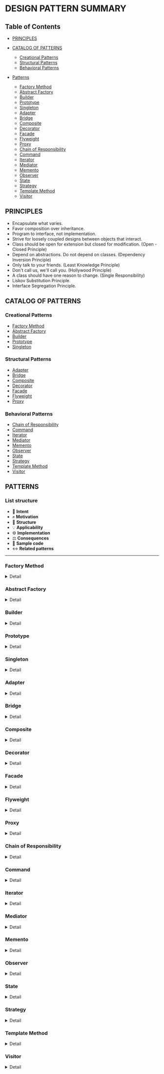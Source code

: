 # DESIGN PATTERN SUMMARY

## Table of Contents

- [PRINCIPLES](#PRINCIPLES)

- [CATALOG OF PATTERNS](#CATALOG-OF-PATTERNS)
  - [Creational Patterns](#Creational-Patterns)
  - [Structural Patterns](#Structural-Patterns)
  - [Behavioral Patterns](#Behavioral-Patterns)

- [Patterns](#Patterns)
  - [Factory Method](#Factory-Method)
  - [Abstract Factory](#Abstract-Factory)
  - [Builder](#Builder)
  - [Prototype](#Prototype)
  - [Singleton](#Singleton)
  - [Adapter](#Adapter)
  - [Bridge](#Bridge)
  - [Composite](#Composite)
  - [Decorator](#Decorator)
  - [Facade](#Facade)
  - [Flyweight](#Flyweight)
  - [Proxy](#Proxy)
  - [Chain of Responsibility](#Chain-of-Responsibility)
  - [Command](#Command)
  - [Iterator](#Iterator)
  - [Mediator](#Mediator)
  - [Memento](#Memento)
  - [Observer](#Observer)
  - [State](#State)
  - [Strategy](#Strategy)
  - [Template Method](#Template-Method)
  - [Visitor](#Visitor)

## **PRINCIPLES**

- Encapsulate what varies.
- Favor composition over inheritance.
- Program to interface, not implementation.
- Strive for loosely coupled designs between objects that interact.
- Class should be open for extension but closed for modification. (Open - Closed Principle)
- Depend on abstractions. Do not depend on classes. (Dependency Inversion Principle)
- Only talk to your friends. (Least Knowledge Principle)
- Don't call us, we'll call you. (Hollywood Principle)
- A class should have one reason to change. (Single Responsibility)
- Liskov Substitution Principle.
- Interface Segregation Principle.

## **CATALOG OF PATTERNS**

### **Creational Patterns**

- [Factory Method](#Factory-Method)
- [Abstract Factory](#Abstract-Factory)
- [Builder](#Builder)
- [Prototype](#Prototype)
- [Singleton](#Singleton)

### **Structural Patterns**

- [Adapter](#Adapter)
- [Bridge](#Bridge)
- [Composite](#Composite)
- [Decorator](#Decorator)
- [Facade](#Facade)
- [Flyweight](#Flyweight)
- [Proxy](#Proxy)

### **Behavioral Patterns**

- [Chain of Responsibility](#Chain-of-Responsibility)
- [Command](#Command)
- [Iterator](#Iterator)
- [Mediator](#Mediator)
- [Memento](#Memento)
- [Observer](#Observer)
- [State](#State)
- [Strategy](#Strategy)
- [Template Method](#Template-Method)
- [Visitor](#Visitor)

## **PATTERNS**

### List structure

- :blue_book: **Intent**
- :fist: **Motivation**
- :office: **Structure**
- :bulb: **Applicability**
- :gear: **Implementation**
- :balance_scale: **Consequences**
- :memo: **Sample code**
- :left_right_arrow: **Related patterns**

---

### **Factory Method**
<details>
<summary>Detail</summary>

- :blue_book: **Intent**: A **creational design pattern** provides an interface for creating objects in a superclass, but allows subclasses to alter the type of objects that will be created.

- :fist: **Motivation**:

  - **Problem:** Assuming your client implements `Truck` class and the bulk of your code is in there. And now you want to implement the `Ship` class. But adding `Ship` class would make changes to entire codebase. Moreover, if later you decide to add another class, you will probably need to make all of these changes again.
  - **Solution:**
    - Replacing direct object construction calls (using `new` operator) with a special *factory* method (objects are created via `new` operator in *factory* method). Objects returned by a factory method are often referred to as *products*.
    - All products must have a common base class or interface and the factory method in base class should have its return type declared as this interface.
    - The client code doesn't see a difference between actual products return by various subclasses. The client treat all products as abstract class. The client knows that objects have some methods but don't know how it works.

- :office: **Structure**

  ![Structure](./documents/images/factory_structure.png)

  - The `Product` interface is implemented by all objects that can be created by the factory method.
  - The concrete `Product` classes implement the `Product` interface.
  - The `Creator` class declares the factory method to return new product objects. The factory method should return the type of `Product` interface.
    - The factory method can be declared as abstract to force all subclasses to implement their own versions (The factory method return default product).
    - Product creation is not the primary responsibility of the creator. It usually has some core business logic logic related.

- :bulb: **Applicability**

  - Use the Factory Method when you don't know the exact types and dependencies of the objects your code should work with. (eg: To adding new product type, you'll only need to create new creator subclass and override factory method).
  - Use the Factory Method when you want to provide for users a way to extend internal components. (By create new subclass inherit creator class and override its factory method).
  - Use the Factory Method when you want to reusing existing objects instead of rebuilding them each time.

- :gear: **Implementation**

  1. Create an interface that all product should implement. This interface should declares methods that make sense in every product.
  2. Add an empty factory method, whose return type should match the product interface, inside the creator class.
  3. Replacing all code which references to product constructors with calls to factory method, while extracting the product creation code into the factory method.
  4. Create a set of creator subclasses for each type of product listed in factory method. Override the factory method in the subclasses and extract appropriate construction code from base method.
  5. If product types doesn't make sense to create subclasses for them, you can reuse the control parameter from the base class in subclasses.
  6. If after all of extraction, the base factory has become empty, you can make it abstract. Otherwise, you can make it a default behavior.

- :balance_scale: **Consequences**

  - **Pros**

    - Avoid coupling between the creator and the concrete products
    - Product creation code is moved into one place (*Single responsibility Principle*)
    - Easy to introduce new types of products without breaking existing code (*Open/Close Principle*)

  - **Cons**

    - The code may become more complicated when you need to introduce a lot of new subclasses.

- :memo: **Sample code** ```App\FactoryPattern\PizzaTestDrive```
- :left_right_arrow: **Related patterns**

  - *Abstract Method* classes are often based on a set of *Factory Method* (The factory method is less complicated and more customizable)
  - You can use *Factory Method* along with *Iterator* to let collection subclasses return different types of iterators.
  - *Prototype* isn't based on inheritance but requires a complicated initialization of cloned object while *Factory Method* is opposite.
  - *Factory Method* is a specialization of *Template Method*.
---
</details>


### **Abstract Factory**
<details>
<summary>Detail</summary>

- :blue_book: **Intent**: a **creational design pattern** that lets you produce families of related objects without specifying their concrete class.

- :fist: **Motivation**

  - **Problem**: Assuming you have a bulk of classes that represent a family of related products consist of `Chair`, `Sofa` and `CoffeeTable`. Each of these products has variants: `Modern`, `Victorian`, `ArtDeco`. You need create a way to create individual furniture objects so that they match other objects of the same family.

  - **Solution**:

    - Explicitly declare interfaces for each distinct product of the product family (implement the `Chair` interface for all chair variant).
    - Declare the `Abstract Factory` interface with a list of creation methods for all products that are the part of the product family (eg. `createChair`, `createSofa`, `createCoffeeTable`). These methods should return abstract product types represented by the interfaces extracted previously.

- :office: **Structure**

  ![Structure](./documents/images/abstract_factory_structure.png)

  - `Abstract Products` declare interfaces for a set of distinct but related products which make up a product family.
  - `Concrete Products` are various implementations of abstract products, grouped by variants. Each abstract must be implemented in all given variants.
  - The `Abstract Factory` interface declares a set of methods for creating each of the abstract products
  - `Concrete Factories` implement creation methods of the abstract factory. Each concrete factory corresponds to a specific variant of products and creates only those product variants.
  - Concrete products created must corresponding abstract products.

- :bulb: **Applicability**

  - Use the Abstract Factory when your code needs to work with various families of related products, but you don't want it to depend on the concrete classes of those products.

- :gear: **Implementation**

  1. Map out a matrix of distinct product types versus variants of these products.
  2. Declare abstract product interfaces for all product types. Then make all concrete product classes implement these interfaces.
  3. Declare the abstract factory interface with a set of creation methods for all abstract products.
  4. Implement a set of concrete factory classes, one for each product variant.
  5. Create factory initialization code somewhere in the app. It should instantiate one of the concrete factory classes, depending on the application configuration or the current environment. Pass this factory object to all classes that construct products.
  6. Scan through the code and find all direct calls to product constructors. Replace them with calls to the appropriate creation method on the factory object.

- :balance_scale: **Consequences**

  - **Pros**

    - You can be sure that the products you're getting from a factory are compatible with each other.
    - You avoid tight coupling between concrete products and client code.
    - *Single Responsibility Principle*. you can extract the product creation code into one place, making code easier to support.
    - *Open/Close Principle*. You can introduce new variants of products without breaking existing client code.
  - **Cons**
    - The code may become more complicated than it should be, since a lot of new interfaces and classes are introduced along with pattern.
- :memo: **Sample code** ```App\FactoryPattern\PizzaTestDrive```
- :left_right_arrow: **Related patterns**

  - *Builder* forces on constructing complex objects stop by step. *Abstract Factory* specializes in creating families of related objects. *Abstract Factory* returns the products immediately, whereas *Builder* lets you run some additional construction steps before fetching the products.
  - *Abstract Factory* classes are often based on a set of *Factory Methods*, but you can also use *Prototype* to compose the methods on these classes.
  - *Abstract Factory* can serve as an alternative to *Facade* when you want to hide the way the subsystem objects are created from the client code.
  - *Abstract Factory* can use along with *Bridge*. This paring is useful when some abstractions defined by *Bridge* can only work with specific implementations. In this case, *Abstract Factory* can encapsulate these relations and hide the complexity from the client code.
  - *Abstract Factories*, *Builders*, *Prototype* can all bee implemented as *Singleton*.

---
</details>

### **Builder**
<details>
<summary>Detail</summary>

- :blue_book: **Intent**: is **a creational pattern** that lets you construct complex object step by step. The pattern allows you to produce different types and representations of an object using the same construction code.

- :fist: **Motivation**

  - **Problem:**

    - For example, you are creating a `House` class. To build a simple house, you need to construct for a lot of things (eg. walls, floor, doors, windows, etc...). Then, you want some parts of your house difference (eg. bigger, brighter house, add some goodies).
    - The simplest solution is to extend the base `House` class and create a set of subclasses to cover all combinations of parameters. But any addition of parameters will require growing this hierarchy.
    - Another approach is create a giant constructor right in the base `House` class with all parameters that control the house object. But this approach make the constructor calls pretty ugly.
  - **Solution:**

    - Extracting the object construction code out of its own class and move it to separate objects called builders (eg. `buildWalls`, `buildDoor`, etc...). By this way, you can only call steps that are necessary for producing a particular configuration of an objects.
    - **Director** (*Optional*) a class contains a series of calls to the builder steps to construct a product.

- :office: **Structure**

  ![Structure](./documents/images/builder_structure.png)

  - The **Builder** interface declares product construction steps that are common to all types of builders.
  - **Concrete Builders** provides different implementations of the construction steps. Concrete builders may produce products that don't follow the common interface.
  - **Products** are resulting objects created by builders.
  - The **Director** class defines the orders in which to call construction steps, so you can create and reuse specific configurations of products.
  - The **Client** must associate one of the builder objects with the director. However, the director can change to a different builder each time produce something.

- :bulb: **Applicability**

  - Use the Builder pattern to get rid of a *telescopic constructor*.
  - Use the Builder pattern to make your code to be able to create different representations of some product.
  - Use the Builder pattern to construct Composite trees or other complex objects.

- :gear: **Implementation**

  1. Make sure that the common construction steps for building all available product representations are clearly defined.
  2. Declare these steps in base builder interface.
  3. Create a concrete builder class for each of the product representations and implement their construction steps. (Concrete class should implement a method for fetching the result of the construction. This method shouldn't be declared inside the builder interface because builder can construct products that don't have a common interface).
  4. Consider to create a director class.
  5. The client code creates both the builder and the director objects. Before construction starts, the client must pass a builder object to the director.
  6. The construction result can be obtained directly from the director only if all products follow the same interface. Otherwise, the client should fetch the result from the builder.

- :balance_scale: **Consequences**

  - **Pros:**

    - You can construct objects step-by-step, defer construction steps or run steps recursively.
    - You can reuse the same construction code when building various representation of products.
    - *Single Responsibility Principle*. You can isolate complex construction code from the business logic of the product.

  - **Cons:**

    - The overall complexity of the code increases since the pattern requires creating multiple new classes.

- :memo: **Sample code** ```App\BuilderPattern\Planner```
- :left_right_arrow: **Related patterns**

  - *Builder* focuses on constructing complex objects step by step, *Abstract Factory* specializes in creating families of related objects. *Abstract Factory* returns the products immediately, whereas *Builder* lets you run some additional construction steps before fetching the products.
  - *Builder* can be used when creating complex *Composite* trees.
  - *Builder* can combine with *Bridge*: the director class plays the role of the abstraction, while different builders act as implementations.
  - *Abstract Factories*, *Builders*, *Prototypes* can all be implemented as *Singletons*.

---
</details>

### **Prototype**
<details>
<summary>Detail</summary>

- :blue_book: **Intent**: is a **creational design pattern** that lets you copy existing objects without making your code dependent on their class.

- :fist: **Motivation**

  - **Problem:** Say you have an object, and you want to create an exact copy of it. First, you have to create a new object of the same class. Then you have go to through all the fields of the original object and copy their values over to the new object.

    - **Solution:**

      - Declare a common interface for all objects that support cloning. Usually, such an interface contains a single `clone` method.
      - The `clone` method creates an object of the current class and carries over all of the field values of the old object into the new one (even `private` fields).
      - An object that supports cloning is called *prototype*.

- :office: **Structure**

  ![Structure](./documents/images/prototype_structure.png)

  - The **Prototype** interface declares the cloning methods (`clone` method).
  - The **Concrete Prototype** class implements the cloning method.
  - The **Client** cam produce a copy of any object that follows the prototype interface.

- :bulb: **Applicability**

  - Use the Prototype pattern when your code shouldn't depend on the concrete classes of objects that you need to copy.
  - Use the pattern when you want reduce the number of subclasses that only differ in the way they initialize their respective objects.

- :gear: **Implementation**

  1. Create the prototype interface and declare the `clone` method in it.
  2. A prototype class must define the alternative constructor that accepts an object of that class as an argument. The constructor must copy the values of all fields defined in the class from the passed object into the newly created instance. If you're changing a subclass, you must call the parent constructor to let the superclass handle the cloning of it's private fields. If programing language does not support method overloading, copying the object's data into newly created clone will have to be performed within the `clone` method.
  3. Optionally, create a centralized prototype registry to store a catalog of frequently used prototypes.

- :balance_scale: **Consequences**

  - **Pros:**

    - You can clone objects without coupling to their concrete classes.
    - You can get rid of repeated initialization code in favor of cloning pre-built prototypes.
    - You can produce complex objects more conveniently.
    - You get an alternative to inheritance when dealing with configuration presets for complexing objects.

  - **Cons:**

    - Cloning complex objects that have a circular references might be very tricky.

- :memo: **Sample code** ```App\PrototypePattern\PrototypeTestDriven```
- :left_right_arrow: **Related patterns**

  - *Abstract Factory* classes are often based on a set of *Factory Methods*, but you can also use *Prototype* to compose the methods on these classes.
  - *Prototype* can help when you need to save copies of *Commands* (*Command Pattern*) into history.
  - Designs that make heavy use of *Composite* and *Decorator* can often benefits from using *Prototype*. Applying the pattern lets you clone complex structures instead of re-constructing them from scratch.
  - *Prototype* isn't based on inheritance, so it doesn't have its drawbacks. On the other hand, *Prototype* requires a complicated initialization of the cloned object. *Factory Method* is based on inheritance but doesn't require an initialization step.
  - Sometimes *Prototype* can be a simpler alternative to *Memeto*.
  - *Abstract Factories*, *Builders*, *Prototypes* can all be implemented as *Singletons*.

---
</details>

### **Singleton**
<details>
<summary>Detail</summary>

- :blue_book: **Intent**: is a **creational design pattern** that lets you ensure that a class has only one instance.

- :fist: **Motivation**

  - **Problem:** The **Singleton pattern** solves two problems at the same time which violating the *Single Responsibility Principle*.

    - Ensure that a class has just a single instance.
    - Provide a global access point to that instance.

  - **Solution:** All implementations of the *Singleton* have these two steps in common:

    - Make the default constructor private, to prevent other objects from using `new` operator with the `Singleton` class.
    - Create a static creation method that acts as a constructor. This method calls the private constructor to create an object and save it in a static field. All following calls to this method return cached object.

- :office: **Structure**

  ![Structure](./documents/images/singleton_structure.png)

  - The **Singleton** class declares the static method `getInstance` the returns the same instance of its own class. The *Singleton*'s constructor should be hidden from the client code. Calling the `getInstance` method should be the only way of getting the *Singleton* object.

- :bulb: **Applicability**

  - Use the Singleton pattern when a class in your program should have a single instance available to all clients. (e.g as single database object).
  - Use the Singleton pattern when you need stricter control over global variables.

- :gear: **Implementation**

  1. Add a private static field to the class for storing the singleton instance.
  2. Declare a public static creation method for getting the singleton instance.
  3. The static method should create a new object on it first call and put it into the static field. The method should always return that instance on all subsequent calls.
  4. Make the constructor of the class private. The static method of the class will still be able to call the constructor, but not the other objects.
  5. Go over the client code and replace all direct calls to the singleton's constructor with calls to its static creation method.

- :balance_scale: **Consequences**

  - **Pros:**

    - You can be sure that a class has only a single instance.
    - You gain a global access point to that instance.
    - The singleton object is initialized only when it's requested for the first time.

  - **Cons:**

    - Violates the *Single Responsibility Principle*. The pattern solves two problems.
    - The Singleton pattern can mask bad design (eg. components know too much about each other).
    - The pattern requires special treatment in a multi-threaded environment, so that multiple threads won't create a singleton object several times.
    - It may be difficult to unit test the client code of the Singleton because many test frameworks rely on inheritance when producing mock objects.

- :memo: **Sample code** ```App\SingletonPattern\ChocolateFactory```
- :left_right_arrow: **Related patterns**

  - A *Facade* class can often transformed into a *Singleton* since a single facade object is sufficient in most cases.
  - *Flyweight* would resemble *Singleton* if you somehow managed to reduce all shared states of the objects to just one flyweight object. But theres are two fundamental differences between these patterns:

    - There should be only one *Singleton* instance, whereas a *Flyweight* class can have multiple instances with different intrinsic states.
    - The *Singleton* object can be mutable. **Flyweight* object are immutable.

  - *Abstract Factories*, *Builders*, *Prototypes* can all be implemented as *Singletons*.

---
</details>

### Adapter
<details>
<summary>Detail</summary>

- :blue_book: **Intent**: is a **structural design pattern** that allows objects with incompatible interfaces to collaborate.

- :fist: **Motivation**

  - **Problem:**

    - Imagine that you're creating stock market monitoring app which downloads the stock data from multiple sources in XML format. Then you want to improve app by integrating a smart 3rd-party analytics library. But the analytics library works with data in JSON format.
    - You could change the library to work with XML but this might break some existing code that relies on library.

  - **Solution:**

    - You can create an special object called *adapter* that converts the interface of one object so that another object can understand it.
    - An adapter wraps one of the objects to hide complexity of conversion happening behind the scenes. The wrapped object isn't even aware of the adapter.

- :office: **Structure**

  ![Structure](./documents/images/adapter_structure.png)

  - The **Client** is a class that contains the existing business logic of the program.
  - The **Client Interface** describes a protocol that other classes must follow to be able to collaborate with the client code.
  - The **Service** is some useful class (e.g 3rd-party or legacy). The client can't use this class directly because it has an incompatible interface.
  - The **Adapter** is a class that's able to work with both the client and the service: it implements the client interface, while wrapping the service object. The adapter receives calls from the client via the adapter interface and translates them into calls to the wrapped service object in a format it can understand.
  - The client code doesn't get coupled to the concrete adapter class as long as it works with the adapter via the client interface.
  - *Class Adapter*: This implementation use inheritance: the adapter inherits interfaces from both objects at the same time (This approach can only be implemented in programing languages that support multiple inheritance).

- :bulb: **Applicability**

  - Use the Adapter pattern when you want to use some existing class, but its interface isn't compatible with the rest of your code.
  - Use the pattern when you want to reuse several existing subclasses that lack some common functionality that can't be added to the superclass.

- :gear: **Implementation**

  1. Make sure you have at least two classes with incompatible interfaces:
     - An useful service class, which you can't change.
     - One or several client classes that would benefits from using the service class.
  2. Declare the client interface and describe how clients communicate with the service.
  3. Create the adapt class and make it follow the client interface. Leave all method empty for now.
  4. Add a field to the adapter class to store a reference to the service object. The common practice is to initialize this field via the constructor, but sometime it's more convenient to pass it to the adapter when calling its method.
  5. One by one, implement all methods of the client interface in the adapter class. The adapter should delegate most of the real work to the service object, handling only the interface or data format convention.
  6. The client should use the adapter via the client interface. This will let you change or extend the adapters without affecting the client code.

- :balance_scale: **Consequences**

  - **Pros:**

    - *Single Responsibility Principle*. You can separate the interface or date conversion code from the primary business logic of the program.
    - *Open/Close Principle*. You can introduce new types of adapters into the program without breaking the existing client code, as long as they work with the adapters through the client interface.
- :memo: **Sample code** ```App\AdapterPattern\DuckTestDrive```
- :left_right_arrow: **Related patterns**

  - *Bridge* is usually designed up-front, letting you develop parts of an application independently of each other. On the other hand, *Adapter* is commonly used with an existing app to make some otherwise-incompatible classes work together nicely.
  - *Adapter* changes the interface of existing object, while *Decorator* enhances an object without changing its interface. In addition, *Decorator* support recursive composition, which isn't possible when using *Adapter*.
  - *Adapter* provides a different interface to wrapped object, *Proxy* provides it with the same interface, and *Decorator* provides it with an enhanced interface.
  - *Facade* defines a new interface for existing objects, whereas *Adapter* tries to make the existing interface usable. *Adapter* usually wraps just one object, while *Facade* work with an entire subsystem of objects.
  - *Bridge*, *State*, *Strategy* (and to some *Adapter*) have very similar structures. Indeed, all of these patterns are based on composition, which is delegating work to other objects. However, they all solve different problems.

---
</details>

### Bridge
<details>
<summary>Detail</summary>

- :blue_book: **Intent**: is a **structural design patterns** that lets you split a large class or a set of closely related classes into two separate hierarchies-abstraction and implementation-which can be developed independently of each other.

- :fist: **Motivation**

  - **Problem:** Say you have a geometric `Shape` class with a pair of subclasses: `Circle` and `Square`. You want to extend this class hierarchy to incorporate colors, so you plan to create `Red` and `Blue` shape subclasses. However, since you already have two subclasses, you'll need to create four class combinations such as `BlueCircle` and `RedCircle`. Adding new shape types and colors to the hierarchy will grow it exponentially.

  - **Solution:** The bridge pattern attempts to solve this problem by switching from inheritance to the object composition. What this mean is that you extract one of the dimensions into a separate class hierarchy, so that the original classes will reference an object of the new hierarchy, instead of having all of its states and behaviors within one class.

- :office: **Structure**

  ![Structure](./documents/images/bridge_structure.png)

  - The **Abstraction** provides high-level control logic. It relies on the implementation object to do the actual low-level work.
  - The **Implementation** declares the interface that's common for all concrete implementations. An abstraction can only communicate with an implementation object via methods that are declared in the interface.

    - The abstraction may list the same methods as the implementation, but usually the abstraction declares some complex behaviors that rely on a wide variety of primitive operations declared by the implementation.

  - **Concrete Implementations** contain platform-specific code.

  - **Refined Abstractions** provide variants of control logic. Like their parents, they work with different implementations via the general implementation interface.

  - Usually, the **Client** is only interested in working with the abstraction. However, it's the client's job to link the abstraction object with one of the implementation objects.

- :bulb: **Applicability**

  - Use the Bridge pattern when you want to divide and organize a monolithic class that has several variants of some functionality (e.g. class can work various database server).

  - Use the pattern when you need to extend a class in several orthogonal (independent) dimensions.

  - Use the Bridge if you need to be able to switch implementations at runtime.

- :gear: **Implementation**

  1. Identify the orthogonal dimensions in your class. These independent concepts could be: abstraction/platform, domain/infrastructure, front-end/back-end, or interface/implementation.
  2. See what operations the client needs and define them in the base abstractions class.
  3. Determine the operations available on all platforms. Declare the ones that the abstraction needs in the general
  4. For all platforms in your domain create concrete implementation classes, but make sure they all follow the implementation interface.
  5. Inside the abstraction class, add a reference field for the implementation type. The abstraction delegates most of work to the implementation object that's referenced in that field.
  6. If you have several variants of high-level logic, create refined abstractions for each variant by extending the base abstraction class.
  7. The client code should pass an implementation object the abstraction's constructor to associate one with the other. After that, the client can forget about the implementation and work only with the abstraction object.

- :balance_scale: **Consequences**

  - **Pros:**

    - You can create platform-independent classes and apps.
    - The client code works with high-level abstractions. It isn't exposed to the platform details.
    - *Open/Closed Principle*. You can introduce new abstractions and implementations independently from each other.
    - *Single Responsibility*. You can focus on high-level logic in the abstraction and on platform details in the implementation.

  - **Cons:**

    - You might take the code more complicated by applying the pattern to a highly cohesive class.

- :memo: **Sample code**

  - ```App\BridgePattern\ControlTV```
  - ```App\BridgePattern\PageRender```

- :left_right_arrow: **Related patterns**

  - *Bridge* is usually designed up-front, letting you develop parts of application independently of each other. On the other hand, *Adapter* is commonly used with an existing app to make some otherwise-incompatible classes work together nicely.
  - *Bridge*, *State*, *Strategy* (*Adapter*) have very similar structures. Indeed, all of these patterns are based on composition, which is delegating work to to other objects.
  - You can use *Abstract Factory* along with *Bridge*. When some abstractions defined by *Bridge* can only work with specific implementations, *Abstract Factory* can encapsulate these relations and hide the complexity from the client code.
  - You can combine *Builder* with *Bridge*: the director class plays the role of the abstraction, while different builders act as implementations.

---
</details>

### Composite
<details>
<summary>Detail</summary>

- :blue_book: **Intent** is a ***structural design pattern** that lets you compose objects into tree structures and then work these structural as if they were individual objects.

- :fist: **Motivation**

  - **Problem:** Imagine you have two types of objects: `Products` and `Boxes`. A `Box` can contain a several `Products` as well as a number of a smaller `Boxes`. These little `Boxes` can also hold some `Products` or even smaller `Boxes`, and so on. The problem comes that you want to determine the total price of all products in the boxes.
  - **Solution:**

    - The Composite pattern suggests that you work with `Products` and `Boxes` through a common interface which declares a method for calculating the total price.
    - When calculating total prices, for a product, it's simple return product's price. For a box, it'd go over each item the box contains, ask its price and then return a total for this box. If one of these items were a smaller box, that box would also start going over its contents and so on, util the prices of all inner components were calculated.

- :office: **Structure**

  ![Structure](./documents/images/composite_structure.png)

  - The **Composite** interface describes operations that are common to both simple and complex elements of the tree.
  - The **Leaf** is a basic element of a tree that doesn't have sub elements. Usually, leaf components end up doing most of the real work, since they don't have anyone to delegate the work to.
  - The **Container** (composite) is an element that has sub-elements: leaves and other containers. A container doesn't know the concrete classes of its children. It works with all sub-elements only via the component interface.
  - The **Client** works with all elements through the component interface. As a result, the client can work in the same way with both simple or complex elements of the tree.

- :bulb: **Applicability**

  - Use the Composite pattern when you have to implement a tree-like object structure.
  - Use the pattern when you want the client code to treat both simple and complex elements uniformly.

- :gear: **Implementation**

  1. Make sure that the core model of your app can be represented as a tree structure. Try to break it down into simple elements and containers. Remember that containers must be able to contain both simple elements and other containers.
  2. Declare the component interface with a list of methods that make sense for both simple and complex components.
  3. Create a leaf class to represent simple elements. A program may have multiple different leaf classes.
  4. Create a container class to represent complex elements. In this class, provide an array field for storing references to sub-elements. The array must be able to store both leaves and containers, so make sure it's declared with the component interface type.
   - While implementing the methods of the component interface, Remember that a container is supposed to be delegating most of the work to sub-elements.
  5. Finally, define the methods for adding and removal of child elements in the container.
   - **Note:** these operations can be declared in the component interface. This would violate the *Interface Segregation Principle* because the methods will be empty in the leaf class. However, the client will be able to treat all the elements equally, even when composing the tree.

- :balance_scale: **Consequences**

  - **Pros:**

    - You can work with complex tree structures more conveniently: use polymorphism and recursion to your advantage.
    - *Open/Close PrincipleL* You can introduce new element types into the app without breaking the existed code, which now works with the object tree.

  - **Cons:**

    - It might be difficult to provide a common interface for classes whose functionality differs to much. In certain scenarios, you'd need to overgeneralize the component interface, making it harder to comprehend.

- :memo: **Sample code** `App\CompositePattern\MenuTestDrive`

- :left_right_arrow: **Related patterns**

  - You can use *Builder* when creating complex *Composite* trees because you can program its construction steps to work recursively.
  - *Chain of Responsibility* is often used in conjunction with *Composite*. In this case, when leaf component gets a request, it may pass it through the chain of all the parent components down to the root of the object tree.
  - You can use *Iterators* to traverse *Composite* trees.
  - You can use *Visitor* to execute an operation over an entire *Composite* tree.
  - You can implement shared leaf nodes of the *Composite* tree as *Flyweights* to save some RAM.
  - *Composite* and *Decorator* have similar structure diagrams since both rely on recursive composition to organize an open-ended number of objects.

    - A *Decorator* is like a *Composite* but only has one child component. There's another significant difference: *Decorator* adds additional responsibilities to the wrapped object, while *Composite* just "sums up" its children's result.
    - However, the patterns can also cooperate: you can use *Decorator* to extend the behavior of a specific object in the *Composite* tree.

  - Designs that make heavy use of *Composite* and *Decorator* can often benefit from using *Prototype*. Applying the pattern lets you clone complex structures instead of re-constructing them from scratch.

---
</details>

### Decorator
<details>
<summary>Detail</summary>

- :blue_book: **Intent** is a **structural design pattern** that lets you attach new behaviors to objects by placing these objects inside special wrapper objects that contain behaviors.

- :fist: **Motivation**

  - **Problem:**

    - Imagine that you working on a notification library which lets other programs notify their users about important events. You realize that users of the library expect more than just email notifications. Many of them would like to receive an SMS about critical issues. Others would like to be notified on Facebook and, of course, the corporate users would love to get Slack notifications.
    - It can easily solve by extending the `Notifier` class and put the additional notification method into new subclasses. But then someone reasonably asked you to use several notification types at once. If you tried to address that problem by creating special subclasses which combined several notification methods within one class. However, it quickly became apparent that this approach would bloat code immensely, not only the library code but the client code as well.

  - **Solution:**

    - Extending a class is the first thing that comes to mind when you need to alter an object's behavior. However, inheritance as several serious caveats that you need to be aware of.

      - Inheritance is static. You can't alter the behavior of an existing object at runtime. You can only replace the whole object with another one that's created from a different subclass.
      - Subclasses can have just one parent class. In most languages, inheritance doesn't let a class inherit behaviors of multiple classes at the same time.

    - One of the ways overcome these caveats is y using *Aggregation* or *Composition* instead of *Inheritance*. Both of the alternatives work almost the same way: one object has a reference to another and delegates it some work, whereas with inheritance, the object itself is able to do that work, inheriting the behavior from its subclass.

    - With this new approach you can easily substitute the linked *helper* object with another, changing the behavior of the container at runtime. An object can use the behavior of various classes, having references to multiple objects and delegating them all kinds of work. 
    - The Decorator pattern which developed base on aggregation/composition also called *wrapper*. A wrapper is an object that can be linked with some target object. The wrapper container the same set of methods as the target and delegates to it all requests it receives. However, the wrapper may alter the result by doing something either before or after it passes the request to target.

- :office: **Structure**

  ![Structure](./documents/images/decorator_structure.png)

  - The **Component** declares the common interface for both wrappers and wrapped objects.
  - **Concrete Component** is a class of objects being wrapped. It defines the basic behavior, which can be altered by decorators.
  - The **Base Decorator** class has a field for referencing a wrapped object. The field's type should be declared as the component interface so it can contain both concrete components and decorators. The base decorator delegates all operations to the wrapped object.
  - **Concrete Decorators** defines extra behaviors that can be added to components dynamically. Concrete decorators override methods of the base decorator and execute their behavior either before or after calling the parent method.
  - The **Client** can wrap components in multiple layers of decorators, as long as it works with all objects via the component interface.

- :bulb: **Applicability**

  - Use the Decorator pattern when you need to be able to assign extra behaviors to objects at runtime without breaking the code that uses these objects.
  -Use the pattern when it's awkward or not impossible to extend an object's behavior using inheritance.

- :gear: **Implementation**

  1. Make sure your business domain can be represented as a primary component with multiple optional layers over it.
  2. Figure out what methods are common to both the primary component and the optional layers. Create a component interface and declare those methods there.
  3. Create a concrete component class and define the base behavior in it.
  4. Create a base decorator class. It should have field for storing a reference to a wrapped object. The field should be declared with the component interface type to allow linking to concrete components as well as decorators. The base decorator must delegate all work to the wrapped object.
  5. Make sure all classes implement the component interface.
  6. Create concrete decorators by extending them from the base decorator. A concrete decorator must execute its behavior before or after the call to the parent method (which always delegates to the wrapped object).
  7. The client code must be responsible for creating decorators and composing them in the way the client needs.

- :balance_scale: **Consequences**

  - **Pros:**

    - You can extend an object's behavior without making a new subclass.
    - You can add or remove responsibilities from an object at runtime.
    - You can combine several behaviors by wrapping an object into multiple decorators.
    - *Single Responsibility Principle.* You can divide a monolithic class that implements many possible variants of behavior into several smaller classes.

  - **Cons:**

    - It's hard to remove a specific wrapper from the wrappers stack.
    - It's hard to implement a decorator in such a way that its behavior doesn't depend on the order in the decorators stack.
    - The initial configuration code of layers might look pretty ugly.

- :memo: **Sample code** `App\DecoratorPattern\StarbuzzCoffee`
- :left_right_arrow: **Related patterns**

  - *Adapter* changes the interface of existing object, while *Decorator* enhances an object without changing its interface. *Decorator* supports recursive composition, which isn't possible when you use *Adapter*.
  - *Adapter* provides a different interface to the wrapped object, *Proxy* provides it with the same interface, and *Decorator* provides it with and enhanced interface.
  - *Chain of Responsibility* and *Decorator* have very similar class structures. Both patterns rely on recursive composition to pass the execution through a series of objects. However, there are several crucial differences.

    - The *CoR* handlers can execute arbitrary operations independently of each other. They can also stop passing the request further at any point. On the hand, various *Decorators* can extend the object's behavior while keeping it consistent with the base interface. In addition, decorators aren't allowed to break the flow of the request.

  - *Composite* and *Decorator* have similar structure diagrams since both rely on recursive composition to organize an open-ended number of objects.

    - A *Decorator* is like a *Composite* but only has one child component. There's another significant difference: *Decorator* adds additional responsibilities to the wrapped object, while *Composite* just "sums up" its children's result.
    - The patterns can also cooperate: you can use *Decorator* to extend the behavior of a specific object in the *Composite* tree.

  - Designs that make heavy use of *Composite* and *Decorator* can often benefit from using *Prototype*. Applying the pattern lets you clone complex structures instead of re-constructing them from scratch.
  - *Decorator* lets you change the skin of an object, while *Strategy* lets you change the guts.
  - *Decorator* and *Proxy* have similar structures, but very different intents. Both patterns are built on the composite principle, where one object is supposed to delegate some of the work to another. The difference is that a *Proxy* usually manages the life cycle of its service object on its own, whereas the composition of *Decorators* is always controlled by the client.

---
</details>

### Facade
<details>
<summary>Detail</summary>

- :blue_book: **Intent** is a **structural design pattern** that provides a simplified interface to a library, a framework, or any other complex set of classes.

- :fist: **Motivation**

  - **Problem:**

    - Imagine that you must make your code work with a board set of objects that belongs to a sophisticated library or framework. Ordinarily, you'd need to initialize all of those objects, keep track of dependencies, execute methods in the correct order, and so on.
    - As a result, the business logic of classes would become tightly coupled to the implementation details of 3rd-party, making it hard to comprehend and maintain.

  - **Solution:**

    - A facade is a class that provides a simple interface to complex subsystem which contains lots of moving parts. A facade might provide limited functionality in comparison to working with the subsystem directly. However, it includes only those features that clients really care about.
    - Having a facade is handy when you need to integrate your app with a sophisticated library that has dozens of features, but you just need a tiny bit of its functionality.

- :office: **Structure**

  ![Structure](./documents/images/facade_structure.png)

  - The **Facade** provides convenient access to a particular part of the subsystem's functionality. It knows where to direct the client's request and how to operate all the moving parts.
  - An **Additional Facade** class can be created to prevent polluting a single facade with unrelated features that might make it yet another complex structure. Additional facades can be used by both clients and other facades.
  - The **Complex Subsystem** consists of dozens of various objects. To make them all do something meaningful, you have to dive deep into the subsystem implementation details, such as initializing objects in the correct order and supplying them with data in the proper format.
 - The **Client** uses the facade instead of calling the subsystem objects directly.

- :bulb: **Applicability**

  - Use the Facade pattern when you need to have a limited but straightforward interface to a complex subsystem.
  - Use the Facade when you want to structure a subsystem into layers.

- :gear: **Implementation**

  1. Check whether it's possible to provide a simpler interface than what an exiting subsystem already provides. You're on the right track if this interface makes the client code independent from many of the subsystem's classes.
  2. Declare and implement this interface in a new facade class. The facade should redirect the calls from the client code to appropriate objects of the subsystem. The facade should be responsible for initializing the subsystem and managing its further life cycle unless the client code already does this.
  3. To get tge full benefit from the pattern, make all the client code communicate with the subsystem only via the facade. Now the client code is protected from any changes in the subsystem code.
  4. If the facade becomes too big, consider extracting part of its behavior to a new, refined facade class.
- :balance_scale: **Consequences**

  **Pros:** You can isolate your code from the complexity of a subsystem.
  **Cons:** A facade can become a god object coupled to all classes of an app.

- :memo: **Sample code** `App\FacadePattern\HomeTheaterTestDrive`

- :left_right_arrow: **Related patterns**

  - *Facade* defines a new interface for existing objects, whereas *Adapter* tries to make the existing interface usable. *Adapter* usually wraps just one object, while *Facade* works with an entire subsystem of objects.
  - *Abstract Factory* can serve as an alternative to *Facade* when you only want to hide the way the subsystem objects are created from the client code.
  - *Flyweight* shows how to make lots of little objects, whereas *Facade* shows how to make a single object that represents an entire subsystem.
  - *Facade* and *Mediator* have similar jobs: then try to organize collaboration between lots of tightly coupled classes.
    - *Facade* defines a simplified interface to a subsystem objects, but it doesn't introduce any new functionality. The subsystem itself is unaware of the facade. Objects within the subsystem can communicate directly.
    - *Mediator* centralized communication between components of the system. The components only know about the mediator object and don't communicate directly.
  - A *Facade* class can often be transformed into a *Singleton* since a single facade object is sufficient in most cases.
  - *Facade* is similar to *Proxy* in that both buffer a complex entity and initialize it on its own. Unlike *Facade*, *Proxy* has the same interface as its service object, which makes them interchangeable.

---
</details>

### Flyweight
<details>
<summary>Detail</summary>

- :blue_book: **Intent** is a **structural design pattern** that lets you fit more objects into the available amount of RAM by sharing common parts of state between multiple objects instead of keeping all of the data in each object.

- :fist: **Motivation**

  - **Problem:** When you creating a simple video game with a vast quantities of bullets, missiles and shrapnel from explosions, this can cause an application crash because of an insufficient amount of RAM. The actual problem was related to particle system. Each particle, such as a bullet, etc..., was presented by a separate object containing a plenty of data.
  - **Solution:**

    + The constant data of an object is usually called the intrinsic state. It lives within the object; other objects can only read it, not change it. The rest object the object's state, often altered from the outside by other objects, is called the extrinsic state.
    + The Flyweight pattern suggests that you stop storing the extrinsic state inside object. Instead, you should pass this state to specific methods which rely on it. Only the intrinsic stays within the object, letting you reuse in it different contexts. As a result, you need fewer of these objects since they only differ in the intrinsic state, which has much fewer variations then the extrinsic. Now, the object that only stores the intrinsic state called a flyweight.
    + The extrinsic state, in most cases, stored in the container object, which aggregates objects before we apply the pattern.
    + Since the same flyweight can be used in different contexts, you have to make sure that its state can't be modified. A flyweight should initialize its state just once, via constructor parameters. It shouldn't expose any setters or public fields to other objects.
    + Flyweight factory: You can create a factory method that manages a pool of existing flyweight objects. The method accepts the intrinsic state of the desired flyweight from a client, looks for an existing object matching this state and returns if it was found. If not, it creates a new flyweight and ads it to the pool.

- :office: **Structure**

  ![Structure](./documents/images/flyweight_structure.png)

  - The Flyweight pattern is merely an optimization. Before applying it, make sure your program does have the RAM consumption problem related to having massive number of similar objects in memory at the same time. Make sure that this problem can not be solved in any other meaningful way.
  - The **Flyweight** class contains the portion of the original object's state that can be shared between multiple objects. The same flyweight object can be used in many different contexts. The state stored in a flyweight is called intrinsic. the state passed to the flyweight's methods is called extrinsic.
  - The **Context** class contains the extrinsic state, unique across all original objects. When a context is paired with one of the flyweight objects, it represents the full state of the original object.
  - Usually, the behavior of the original object remains in the flyweight class. In this case, whoever calls a flyweight's method must also pass appropriate bits of the extrinsic state into the method's parameters. On the other hand, the behavior can be moved to the context class, which would use the linked flyweight merely as a data object.
  - The **Client** calculates or stores the extrinsic state of flyweights. From the client's perspective, a flyweight is a Template object which can be configured at runtime by passing some contextual data into parameters of its methods.
  - The **Flyweight Factory** manages a pool of existing flyweights. With the factory, clients don't create flyweight directly. Instead, the call the factory, passing it bits of the intrinsic state of the desired flyweight, The factory looks over previously created flyweight and either returns an existing one that matches search criteria or creates a new one if nothing found.

- :bulb: **Applicability**

  - Use the Flyweight pattern only when your program must support a huge number of objects which barely fit into available RAM.

- :gear: **Implementation**

  1. Divide fields of a class that will become a flyweight into two parts:
   - The intrinsic state: the fields that contain unchanging data duplicated across many objects.
   - The extrinsic state: the fields that contain contextual data unique to each object.
  2. Leave the fields that represent the intrinsic state in the class, but make sure they're immutable. They should take their initial values only inside the construction.
  3. Go over methods that use fields of the extrinsic state. For each field used in the method, introduce a new parameter and use it instead of the field.
  4. Optionally, create a factory class to manage the pool of the flyweights. It should check for an existing flyweight before creating a new one. Once the factory is in place, clients must only request flyweights through it. They should describe the desired flyweight by passing its intrinsic state to the factory.
  5. The client must store or calculate values of the extrinsic state (context) to be able to call method of flyweight objects. For the sake of convenient, the extrinsic state along with the flyweight-referencing field may be moved to a separate context class.

- :balance_scale: **Consequences**

  - **Pros**: You can save a lots of RAM, assuming your program has tons of similar objects.
  - **Cons**: 
    - You must trading RAM over CPU cycles when some of the context data needs to be recalculated each time somebody calls a flyweight method.
    - The code becomes much more complicated. New team members will always be wondering why the state of an entity was separated in a such way.

- :memo: **Sample code** 

  - `App\FlyweightPattern\TreeManager`
  - `App\FlyweightPattern\FlyWeightManager`
- :left_right_arrow: **Related patterns**

  - You can implement shared leaf nodes of the *Composite* tree as *Flyweights* to save some RAM.
  - *Flyweight* shows how to make lost of little objects, whereas *Facade* shows hoe to make a single object that represents an entire subsystem.
  - *Flyweight* would resemble *Singleton* if you somehow managed to reduce all shared states of the objects to just one flyweight object. But there are two fundamental differences between these patterns:
    - There should be only one *Singleton* instance, whereas a *Flyweight* class can have multiple instances with different intrinsic states.
    - The *Singleton* object can be mutable. *Flyweight* objects are immutable.

---
</details>

### Proxy
<details>
<summary>Detail</summary>

- :blue_book: **Intent** is a **structural design pattern** that lets you provide a substitute or placeholder for another object. A proxy controls access to the original object, allow you to perform something either before or after the request get through to the original object.

- :fist: **Motivation**

  - **Problem:** For example, you have a massive object the consume a vast amount of system resources. You need it time to time, but not always. You could implement lazy initialization: create object only when it's actually needed. All of the object's client would need to execute some deferred initialization code. This would probably cause a lot of code duplication. In an ideal would, we'd want to put this code directly into our object's class, but that isn't always possible. For instance, the class may be part of a closed 3re-party library.
  - **Solution:** 
    - The proxy pattern suggests that you create a new proxy class with the same interface as an original service object. Then you update your app so that it passes the proxy object to all of the original object's client. Upon receiving a request from a client, the proxy creates a real service object and delegates all the work to it.
    - With the proxy pattern, you can execute something either before or after the primary logic of the class, the proxy lets you do this without changing that class. Since the proxy implements the same interface as the original class, it can be passed to any client that expects a real service object.

- :office: **Structure**

  ![Structure](./documents/images/proxy_structure.png)

  - The Service Interface declares the interface of the Service. The proxy must follow this interface to be able to disguise itself as a service object.
  - The Service is a class provides some useful business logic.
  - The Proxy class has reference field that points to a service object. After the proxy finishes its processing (e.g, lazy initialization, logging, access control, caching, etc), it passes the request to the service object. Usually, proxies manage the full lifecycle of their service objects.
  - The Client should work with both services and proxies via the same interface. This way you can pass a proxy into any code that expects a service object.

- :bulb: **Applicability**

  - Lazy initialization (virtual proxy). This is when you have a heavyweight service object that wastes system resources by being always up, even though you only need it from time to time.
  - Access control (protection proxy). This is when you want only specific clients to be able to use the service object.
  - Local execution of a remote service (remote proxy). This is when the service object is located on a remote server.
  - Logging requests (logging proxy). This is when you want to keep a history of requests to the service object.
  - Caching request results (caching proxy). This is when you need to cache results of client requests and manage the life cycle of this cache, especially if results are quite large.
  - Smart reference. This is when you need to be able to dismiss a heavyweight object once there are no clients that use it.

- :gear: **Implementation**

  1. If there's no pre-existing service interface, create one to make proxy and service objects interchangeable. Extracting the interface from the service class isn't always possible, because you'd need to change all of the service's clients to use that interface. Plan B is to make the proxy a subclass of the service class, and this way it'll inherit the interface of the service.
  2. Create the proxy class. It should have a field for storing a reference to the service. Usually, proxies create and manage the whole file cycle of their services. On rare occasions, a service is passed to the proxy via a constructor by the client.
  3. Implement the proxy methods according to their purposes. In most cases, after doing some work, the proxy should delegate the work to the service object.
  4. Consider introducing a creation method that decides whether the client gets a proxy or a real service. This can be s simple static method in the proxy class or a full-blown factory method.
  5. Consider implementing lazy initialization for the service object.

- :balance_scale: **Consequences**

  - **Pros:**
    - You can control the service object without clients knowing about it.
    - You can manage the lifecycle of the service object when clients don't care about it.
    - The proxy works even if the service object isn't ready or is not available.
    - Open/Closed Principle. You can introduce new proxies without changing the service or clients.
  - **Cons:**
    - The code may become more complicated since you need to introduce a lot of new classes.
    - The response from the service might get delayed.

- :memo: **Sample code**
  - `App\ProxyPattern\SimpleDownloaderTestDrive`
  - `App\ProxyPattern\PersonBeanTestDrive`

- :left_right_arrow: **Related patterns**
  - *Adapter* provides a different interface to the wrapped object, *Proxy* provides it with the same interface, and *Decorator* provides it with an enhanced interface.
  - *Facade* is similar to *Proxy* in that both buffer a complex entity and initialize it on it own. Unlike *Facade*, *Proxy* has the same interface as its service object, which makes them interchangeable.
  - *Decorator* and *Proxy* have similar structures, but very different intents. Both patterns are built on the composition principle, where one object is supposed to delegate some of the work to another. The difference is that a *Proxy* usually manages the life cycle of its service object on its own, whereas the composition of *Decorator* is always controlled by the client.

---
</details>

### Chain of Responsibility
<details>
<summary>Detail</summary>

- :blue_book: **Intent** is a **behavior design pattern** that lets you pass requests along a chain of handlers. Upon receiving a request, each handler devices either to process the request or to pass it to the next handler in the chain.

- :fist: **Motivation**
  - **Problem:**
    - Imagine that you're working on an online ordering system. You want to restrict access to the system so only authenticated users can create orders. Also, users who have administrative permissions must have full access to all orders.
    - After a bit of planning, you realized that these checks must be performed sequentially. The application can attempt to authenticate a user to system whenever it receives a request that contain the user's credentials. However, if those credentials aren't correct and authentication fails, there's no need to proceed any other checks.
    - Then, after a while, you are requested to implement several more of those sequential checks:
      - Adding extra validation step to sanitize the data in a request.
      - Adding a check that filters repeated failed request coming from the same ip address.
      - Adding cached results on repeated requests containing the same data.
    - This lead to very hard to comprehend and expensive to maintain system.
  - **Solution:**
    - The Chain of Responsibility pattern relies on transforming particular behaviors into stand-alone objects called handlers. In our case, each check should ve extracted to its own class with a single method that performs the check. The request, along with its data, is passed to this method as an argument.
    - The pattern suggests that you link these handlers into a chain. Each linked handler has a field for storing a reference to next handler in the chain. In addition to processing a request, handlers pass the request further along with the chain. The request travels along the chain until all handlers have had a change to process it.
    - Plus, a handler can decide not to pass the request further down the chain and effectively stop ant further processing.
- :office: **Structure**

  ![Structure](./documents/images/chain_of_responsibility_structure.png)

  - The Handler declares the interface common for all concrete handlers. It usually contains just a single method for handling requests, but sometimes, it may also have another method for setting the next handling on the chain.
  - The Base Handler is an optional class where you can put the boilerplate code that's common to handler classes. Usually, this class defines a field for storing a reference to the next handler. The clients can build a chain by passing a handler to the constructor or setter of the previous handler. The class may also implement the default handling behavior: it can pass execution to the next handler after checking for its existence.
  - Concrete Handlers contain the actual code for processing requests. Upon receiving a request, each handler must decide whether to process it and, additionally, whether to pass it along the chain. Handlers are usually self-contained and immutable, accepting all necessary data just once via the constructor.
  - The Client may compose chains just once or compose them dynamically, depending on the application's logic. Note that a request can be sent to any handler in the chain - it doesn't have to be the first one.

- :bulb: **Applicability**
  - Use the Chain of Responsibility pattern when your program is expected to process different kinds of requests in various ways, but the exact types of requests and their sequences are unknown beforehand.
  - Use the pattern when it's essential to execute several handlers in a particular order.
  - Use the pattern when the set of handlers and their order are supposed to change at runtime.

- :gear: **Implementation**
  1. Declare the handler interface and describe the signature of a method for handling requests.
     - Decide how the client will pass the request data into method. The most flexible way is to convert the request into an object and pass it to the handling method as an argument.
  2. To eliminate duplicate boilerplate code in concrete handlers, it might be worth create an abstract base handler class, derived from the handler interface
     - This class should have a field for storing a reference to the next handler in the chain. Consider making the class immutable. However, if you plan to modify chains at runtime, you need to define a setter for altering the value of the reference field.
     - You can also implement the convenient default behavior for the handling method, which is to forward the request to the next object unless there's none left. Concrete handlers will able to use this behavior y calling the parent method.
  3. One by one create concrete handler subclasses and implement their handling methods. Each handler should make two decisions:
     - Whether it'll process the request.
     - Whether it'll pass the request along the chain.
  4. The client may either assemble chains on it's own or receive pre-built chains from other objects. In the latter case, you must implement some factory classes to build chains according to the configuration or environment settings.
  5. The client may trigger any handler in the chain, not just the first one. The request will be passed along the chain until some handler refuses to pass it further or until it reaches the end of the chain.
  6. Due to the dynamic nature of the chain, the client should be ready to handle the following scenarios:
     - The chain may consist of a single link.
     - Some requests may not reach the end of the chain.
     - Others may reach the end of the chain unhandled.

- :balance_scale: **Consequences**
  - **Pros:**
    - You can control the order of request handling.
    - Single Responsibility Principle. You can decouple classes the invoke operations from classes that perform operations.
    - Open/Closed Principle. You can introduce  new handlers into the app without breaking the existing client code.
  - **Cons:**
    - Some requests may end up unhandled.

- :memo: **Sample code** `App\ChainOfResponsibilityPattern\MailHandler`

- :left_right_arrow: **Related patterns**
  - *Chain of Responsibility*, *Command*, *Mediator*, *Observer* address various way of connecting senders and receivers of requests:
    - *Chain of Responsibility* passes q request sequentially along a dynamic chain of potential receivers until one of them handles it.
    - *Command* establishes unidirectional connections between senders and receivers.
    - *Mediator* eliminates direct connections between senders and receivers, forcing them to communicate indirectly via a mediator object.
    - *Observer* lets receivers dynamically subscribe to and unsubscribe from receiving requests.
  - *Chain of Responsibility* is often used in conjunction with *Composite*. In this case, when a leaf component gets a request, it may pass it through the chain of all of the parent components down to the root of the object tree.
  - Handlers in *Chain of Responsibility* can be implemented as *Commands*. In this case, you can execute a lot of different operations over the same context object, represented by a request.
    - There's another approach, where the request itself is a *Command* object. In this case, you can execute the same operation in a series of different contexts linked into a chain.
  - *Chain of Responsibility* and *Decorator* have very similar class structures. Both patterns rely on recursive composition to pass the execution through a series of objects. However, there are several crucial differences.
    - The *Chain of Responsibility* can execute arbitrary operations independently of each other. They can also stop passing the request further at any point.
    - The *Decorator* can extend the object's behavior while keeping it consistent with the base interface. In addition, decorators aren't allowed to break the flow of the request.

---
</details>

### Command
<details>
<summary>Detail</summary>

- :blue_book: **Intent**
- :fist: **Motivation**
- :office: **Structure**
- :bulb: **Applicability**
- :gear: **Implementation**
- :balance_scale: **Consequences**
- :memo: **Sample code**
- :left_right_arrow: **Related patterns**
---
</details>

### Iterator
<details>
<summary>Detail</summary>

- :blue_book: **Intent**
- :fist: **Motivation**
- :office: **Structure**
- :bulb: **Applicability**
- :gear: **Implementation**
- :balance_scale: **Consequences**
- :memo: **Sample code**
- :left_right_arrow: **Related patterns**
---
</details>

### Mediator
<details>
<summary>Detail</summary>

- :blue_book: **Intent**
- :fist: **Motivation**
- :office: **Structure**
- :bulb: **Applicability**
- :gear: **Implementation**
- :balance_scale: **Consequences**
- :memo: **Sample code**
- :left_right_arrow: **Related patterns**
---
</details>

### Memento
<details>
<summary>Detail</summary>

- :blue_book: **Intent**
- :fist: **Motivation**
- :office: **Structure**
- :bulb: **Applicability**
- :gear: **Implementation**
- :balance_scale: **Consequences**
- :memo: **Sample code**
- :left_right_arrow: **Related patterns**
---
</details>

### Observer
<details>
<summary>Detail</summary>

- :blue_book: **Intent**
- :fist: **Motivation**
- :office: **Structure**
- :bulb: **Applicability**
- :gear: **Implementation**
- :balance_scale: **Consequences**
- :memo: **Sample code**
- :left_right_arrow: **Related patterns**
---
</details>

### State
<details>
<summary>Detail</summary>

- :blue_book: **Intent**
- :fist: **Motivation**
- :office: **Structure**
- :bulb: **Applicability**
- :gear: **Implementation**
- :balance_scale: **Consequences**
- :memo: **Sample code**
- :left_right_arrow: **Related patterns**
---
</details>

### Strategy
<details>
<summary>Detail</summary>

- :blue_book: **Intent**
- :fist: **Motivation**
- :office: **Structure**
- :bulb: **Applicability**
- :gear: **Implementation**
- :balance_scale: **Consequences**
- :memo: **Sample code**
- :left_right_arrow: **Related patterns**
---
</details>

### Template Method
<details>
<summary>Detail</summary>

- :blue_book: **Intent**
- :fist: **Motivation**
- :office: **Structure**
- :bulb: **Applicability**
- :gear: **Implementation**
- :balance_scale: **Consequences**
- :memo: **Sample code**
- :left_right_arrow: **Related patterns**
---
</details>

### Visitor
<details>
<summary>Detail</summary>

- :blue_book: **Intent**
- :fist: **Motivation**
- :office: **Structure**
- :bulb: **Applicability**
- :gear: **Implementation**
- :balance_scale: **Consequences**
- :memo: **Sample code**
- :left_right_arrow: **Related patterns**
---
</details>
